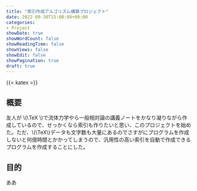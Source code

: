 ```yaml
---
title: "索引作成アルゴリズム構築プロジェクト"
date: 2022-09-30T15:00:09+09:00
categories:
- Project
showDate: true
showWordCount: false
showReadingTime: false
showViews: false
showEdit: false
showPagination: true
draft: true
---
```


{{< katex >}}

## 概要

友人が \\(\TeX \\)で流体力学やら一般相対論の講義ノートをかなり凝りながら作成しているので、せっかくなら索引も作りたいと思い、このプロジェクトを始めた。ただ、\\(\TeX\\)データも文字数も大量にあるのでさすがにプログラムを作成しないと何億時間とかかってしまうので、汎用性の高い索引を自動で作成できるプログラムを作成することにした。

## 目的

ああ

